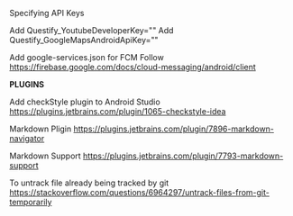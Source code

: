 Specifying API Keys

Add Questify_YoutubeDeveloperKey="<youtube-developer-key>"
Add Questify_GoogleMapsAndroidApiKey="<google-maps-android-key>"

Add google-services.json for FCM
Follow https://firebase.google.com/docs/cloud-messaging/android/client

**PLUGINS**

Add checkStyle plugin to Android Studio
https://plugins.jetbrains.com/plugin/1065-checkstyle-idea

Markdown Pligin
https://plugins.jetbrains.com/plugin/7896-markdown-navigator

Markdown Support
https://plugins.jetbrains.com/plugin/7793-markdown-support

To untrack file already being tracked by git
https://stackoverflow.com/questions/6964297/untrack-files-from-git-temporarily
